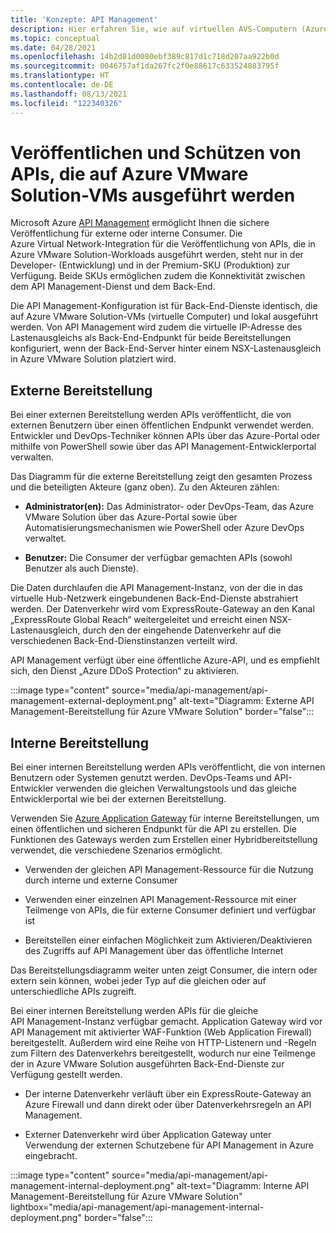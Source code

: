 ```yaml
---
title: 'Konzepte: API Management'
description: Hier erfahren Sie, wie auf virtuellen AVS-Computern (Azure VMware Solution) ausgeführte APIs durch API Management geschützt werden.
ms.topic: conceptual
ms.date: 04/28/2021
ms.openlocfilehash: 14b2d81d0080ebf389c817d1c718d207aa922b0d
ms.sourcegitcommit: 0046757af1da267fc2f0e88617c633524883795f
ms.translationtype: HT
ms.contentlocale: de-DE
ms.lasthandoff: 08/13/2021
ms.locfileid: "122340326"
---
```

# <a name="publish-and-protect-apis-running-on-azure-vmware-solution-vms"></a>Veröffentlichen und Schützen von APIs, die auf Azure VMware Solution-VMs ausgeführt werden

Microsoft Azure [API Management](https://azure.microsoft.com/services/api-management/) ermöglicht Ihnen die sichere Veröffentlichung für externe oder interne Consumer.  Die Azure Virtual Network-Integration für die Veröffentlichung von APIs, die in Azure VMware Solution-Workloads ausgeführt werden, steht nur in der Developer- (Entwicklung) und in der Premium-SKU (Produktion) zur Verfügung. Beide SKUs ermöglichen zudem die Konnektivität zwischen dem API Management-Dienst und dem Back-End.

Die API Management-Konfiguration ist für Back-End-Dienste identisch, die auf Azure VMware Solution-VMs (virtuelle Computer) und lokal ausgeführt werden. Von API Management wird zudem die virtuelle IP-Adresse des Lastenausgleichs als Back-End-Endpunkt für beide Bereitstellungen konfiguriert, wenn der Back-End-Server hinter einem NSX-Lastenausgleich in Azure VMware Solution platziert wird.

## <a name="external-deployment"></a>Externe Bereitstellung

Bei einer externen Bereitstellung werden APIs veröffentlicht, die von externen Benutzern über einen öffentlichen Endpunkt verwendet werden. Entwickler und DevOps-Techniker können APIs über das Azure-Portal oder mithilfe von PowerShell sowie über das API Management-Entwicklerportal verwalten.

Das Diagramm für die externe Bereitstellung zeigt den gesamten Prozess und die beteiligten Akteure (ganz oben). Zu den Akteuren zählen:

- **Administrator(en):** Das Administrator- oder DevOps-Team, das Azure VMware Solution über das Azure-Portal sowie über Automatisierungsmechanismen wie PowerShell oder Azure DevOps verwaltet.

- **Benutzer:** Die Consumer der verfügbar gemachten APIs (sowohl Benutzer als auch Dienste).

Die Daten durchlaufen die API Management-Instanz, von der die in das virtuelle Hub-Netzwerk eingebundenen Back-End-Dienste abstrahiert werden. Der Datenverkehr wird vom ExpressRoute-Gateway an den Kanal „ExpressRoute Global Reach“ weitergeleitet und erreicht einen NSX-Lastenausgleich, durch den der eingehende Datenverkehr auf die verschiedenen Back-End-Dienstinstanzen verteilt wird.

API Management verfügt über eine öffentliche Azure-API, und es empfiehlt sich, den Dienst „Azure DDoS Protection“ zu aktivieren. 

:::image type="content" source="media/api-management/api-management-external-deployment.png" alt-text="Diagramm: Externe API Management-Bereitstellung für Azure VMware Solution" border="false":::


## <a name="internal-deployment"></a>Interne Bereitstellung

Bei einer internen Bereitstellung werden APIs veröffentlicht, die von internen Benutzern oder Systemen genutzt werden. DevOps-Teams und API-Entwickler verwenden die gleichen Verwaltungstools und das gleiche Entwicklerportal wie bei der externen Bereitstellung.

Verwenden Sie [Azure Application Gateway](../api-management/api-management-howto-integrate-internal-vnet-appgateway.md) für interne Bereitstellungen, um einen öffentlichen und sicheren Endpunkt für die API zu erstellen.  Die Funktionen des Gateways werden zum Erstellen einer Hybridbereitstellung verwendet, die verschiedene Szenarios ermöglicht.  

* Verwenden der gleichen API Management-Ressource für die Nutzung durch interne und externe Consumer

* Verwenden einer einzelnen API Management-Ressource mit einer Teilmenge von APIs, die für externe Consumer definiert und verfügbar ist

* Bereitstellen einer einfachen Möglichkeit zum Aktivieren/Deaktivieren des Zugriffs auf API Management über das öffentliche Internet

Das Bereitstellungsdiagramm weiter unten zeigt Consumer, die intern oder extern sein können, wobei jeder Typ auf die gleichen oder auf unterschiedliche APIs zugreift.

Bei einer internen Bereitstellung werden APIs für die gleiche API Management-Instanz verfügbar gemacht. Application Gateway wird vor API Management mit aktivierter WAF-Funktion (Web Application Firewall) bereitgestellt. Außerdem wird eine Reihe von HTTP-Listenern und -Regeln zum Filtern des Datenverkehrs bereitgestellt, wodurch nur eine Teilmenge der in Azure VMware Solution ausgeführten Back-End-Dienste zur Verfügung gestellt werden.


* Der interne Datenverkehr verläuft über ein ExpressRoute-Gateway an Azure Firewall und dann direkt oder über Datenverkehrsregeln an API Management.   

* Externer Datenverkehr wird über Application Gateway unter Verwendung der externen Schutzebene für API Management in Azure eingebracht.


:::image type="content" source="media/api-management/api-management-internal-deployment.png" alt-text="Diagramm: Interne API Management-Bereitstellung für Azure VMware Solution" lightbox="media/api-management/api-management-internal-deployment.png" border="false":::
